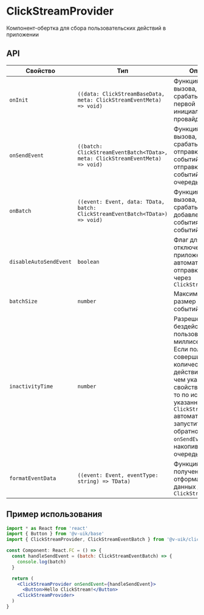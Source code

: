 # ClickStreamProvider

Компонент-обертка для сбора пользовательских действий в приложении

## API

| Свойство               | Тип                                                                                    | Описание                                                                                                                                                                                                                                                                                                      |
|------------------------|----------------------------------------------------------------------------------------|---------------------------------------------------------------------------------------------------------------------------------------------------------------------------------------------------------------------------------------------------------------------------------------------------------------|
| `onInit`               | `((data: ClickStreamBaseData, meta: ClickStreamEventMeta) => void)`                 | Функция обратного вызова, которая срабатывает при первой инициализации провайдера                                                                                                                                                                                                                                 |
| `onSendEvent`          | `((batch: ClickStreamEventBatch<TData>, meta: ClickStreamEventMeta) => void)` | Функция обратного вызова, которая срабатывает при отправке очереди событий. После отправки очереди событий, текущая очередь очищается                                                                                                                                                                          |
| `onBatch`              | `((event: Event, data: TData, batch: ClickStreamEventBatch<TData>) => void)`  | Функция обратного вызова, которая срабатывает при добавлении нового события в очередь событий                                                                                                                                                                                                                 |
| `disableAutoSendEvent` | `boolean`                                                                              | Флаг для отключения у всего приложения автоматической отправки событий через `ClickStreamProvider`                                                                                                                                                                                                            |
| `batchSize`            | `number`                                                                               | Максимальный размер очереди событий                                                                                                                                                                                                                                                                           |
| `inactivityTime`       | `number`                                                                               | Разрешенное время бездействия пользователя в миллисекундах. Если пользователь совершил количество действий меньше, чем указано в свойстве `batchSize`, то по истечению указанного времени `ClickStreamProvider` автоматически запустит функцию обратного вызова `onSendEvent` с накопившейся очередью событий |
| `formatEventData`      | `((event: Event, eventType: string) => TData)`                                      | Функция для получения отформатированных данных для событий `ClickStreamProvider`                                                                                                                                                                                                                              |

## Пример использования

```jsx
import * as React from 'react'
import { Button } from '@v-uik/base'
import { ClickStreamProvider, ClickStreamEventBatch } from '@v-uik/clickstream'

const Component: React.FC = () => {
  const handleSendEvent = (batch: ClickStreamEventBatch) => {
    console.log(batch)
  }

  return (
    <ClickStreamProvider onSendEvent={handleSendEvent}>
      <Button>Hello ClickStream!</Button>
    <ClickStreamProvider>
  )
}
```
